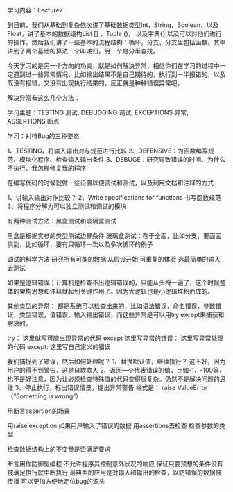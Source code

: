 学习内容：Lecture7

到目前，我们从基础到复杂依次讲了基础数据类型Int，String，Boolean，以及Float，讲了基本的数据结构List [] ，Tuple ()， 以及字典{},以及可以对他们进行的操作，然后我们讲了一些基本的流程结构：循环，分支，分支里包括函数。其中讲到了两个基础的算法一个叫递归，另一个是分半查找。

今天学习的是另一个方向的功夫，就是如何解决异常，相信你们在学习的过程中一定遇到过一些异常情况，比如输出结果不是自己期待的，执行到一半报错的，以及既没有报错，又没有出现执行结果的，反正就是种种错误异常吧，

解决异常有这么几个方法：

学习主题：TESTING 测试, DEBUGGING 调试, EXCEPTIONS 异常, ASSERTIONS 断点

学习：对待Bug的三种姿态

1、TESTING，将输入输出对与规范进行比较
2、DEFENSIVE：为函数编写规范、模块化程序、检查输入输出条件
3、DEBUGE：研究导致错误的时间、为什么不执行、我怎样修复我的程序

在编写代码的时候就做一些设置以便调试和测试，以及利用文档和注释的方式



1、讲输入输出对作比较？
2、Write specifications for functions  书写函数规范
3、将程序分解为可以独立测试和调试的模块

有两种测试方法：黑盒测试和玻璃盒测试

黑盒是根据实参的类型测试边界条件
玻璃盒测试：在于全面，比如分支，要面面俱到，比如循环，要有只循环一次以及多次循环的例子

调试的科学方法
研究所有可能的数据
从假设开始
可重复的体验
选最简单的输入去测试

如果是逻辑错误；计算机是检查不出逻辑错误的，只能从头捋一遍了，这个时候整体的架构思想和注释就起到关键作用了。因为大逻辑也是小逻辑堆积而成的。

其他类型的异常：
都是系统可以检查出来的，比如语法错误，命名错误，参数错误，类型错误，值错误，输入输出错误，而这些异常是可以用try except来捕获和解决的。

try：
	这里就写可能出现异常的代码
except 这里写异常的错误：
	这里写异常处理的代码
except:
    这里写自己定义的错误

我们捕捉到了错误，然后如何处理呢？ 
1、替换默认值，继续执行？ 这不好，因为用户的得不到警告，这是自欺欺人
2、返回一个代表错误的值，比如-1，-100等，也不是好注意，因为让必须检查特殊值的代码变得很复杂。仍然不是解决问题的思维
3、停止执行，标出错误情景，提出异常警告
格式是： raise ValueError （“Something is wrong”）

用断言assertion的场景

用raise exception 如果用户输入了错误的数据
用assertions去检查
检查参数的类型

检查数据结构上的不变量是否满足要求

断言用作防御型编程
不允许程序员控制意外状况的响应
保证只要预想的条件没有被满足执行就中断执行
最典型的应用是对输入和输出的检查，以防错误的数据被传播
可以更加方便地定位bug的源头
